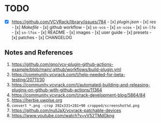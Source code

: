 # TODO

- [x] https://github.com/VCVRack/library/issues/784
      - [x] _plugin.json_
      - [x] _res_
      - [x] _Makefile_
      - [x] github workflow
      - [x] `sn-vco`
      - [x] `sn-vcox`
      - [x] `sn-lfo`
      - [x] `sn-lfox`
      - [x] README
      - [x] images
      - [x] user guide
      - [x] presets
      - [x] patches
      - [x] CHANGELOG

## Notes and References

1. https://github.com/qno/vcv-plugin-github-actions-example/blob/main/.github/workflows/build-plugin.yml
2. https://community.vcvrack.com/t/help-needed-for-beta-testing/20711/30
3. https://community.vcvrack.com/t/automated-building-and-releasing-plugins-on-github-with-github-actions/11364
4. https://community.vcvrack.com/t/rack-development-blog/5864/84
5. https://herbie.uwplse.org
6. `convert *.png -crop 392x331+281+90 cropped/screenshot%d.png`
7. https://github.com/nullJaX/vcvrack-patchable-devices
8. https://www.youtube.com/watch?v=yV52TMdGkng